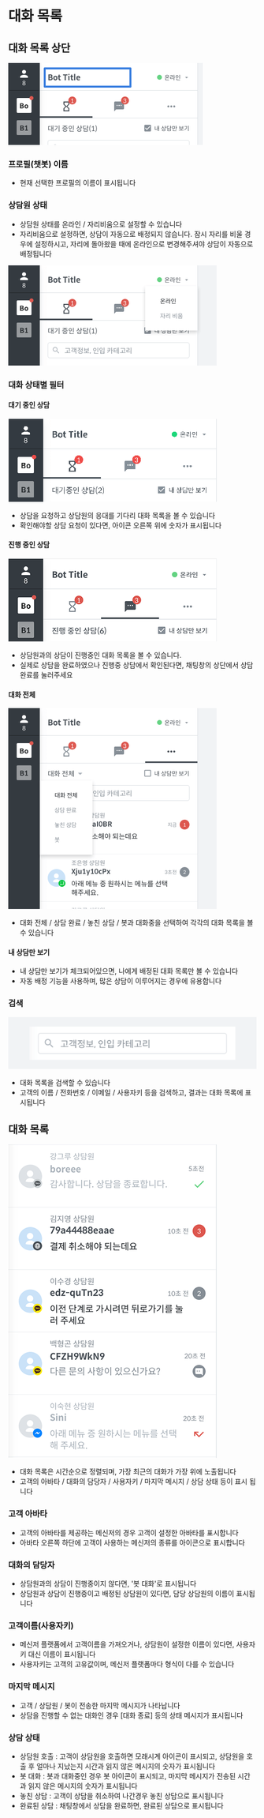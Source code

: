 # 대화 목록

## 대화 목록 상단

![](../../.gitbook/assets/openbeta_chat_%20%286%29.png)

### 프로필\(챗봇\) 이름

* 현재 선택한 프로필의 이름이 표시됩니다

### 상담원 상태

* 상담원 상태를 온라인 / 자리비움으로 설정할 수 있습니다
* 자리비움으로 설정하면, 상담이 자동으로 배정되지 않습니다. 잠시 자리를 비울 경우에 설정하시고, 자리에 돌아왔을 때에 온라인으로 변경해주셔야 상담이 자동으로 배정됩니다



![&#xC0C1;&#xB2F4;&#xC6D0; &#xC0C1;&#xD0DC; &#xC608;&#xC2DC;](../../.gitbook/assets/openbeta_chat_%20%283%29.png)

### 대화 상태별 필터

#### 대기 중인 상담

![](../../.gitbook/assets/openbeta_chat_%20%285%29.png)

* 상담을 요청하고 상담원의 응대를 기다리 대화 목록을 볼 수 있습니다
* 확인해야할 상담 요청이 있다면, 아이콘 오른쪽 위에 숫자가 표시됩니다

#### 진행 중인 상담

![](../../.gitbook/assets/openbeta_chat_%20%288%29.png)

* 상담원과의 상담이 진행중인 대화 목록을 볼 수 있습니다.
* 실제로 상담을 완료하였으나 진행중 상담에서 확인된다면, 채팅창의 상단에서 상담 완료를 눌러주세요

#### 대화 전체

![](../../.gitbook/assets/openbeta_chat_-_-_list%20%281%29.png)

* 대화 전체 / 상담 완료 / 놓친 상담 / 봇과 대화중을 선택하여 각각의 대화 목록을 볼 수 있습니다

#### 내 상담만 보기

* 내 상담만 보기가 체크되어있으면, 나에게 배정된 대화 목록만 볼 수 있습니다
* 자동 배정 기능을 사용하며, 많은 상담이 이루어지는 경우에 유용합니다

### 검색

![&#xAC80;&#xC0C9; &#xC608;&#xC2DC;](../../.gitbook/assets/openbeta_chat_%20%2812%29.png)

* 대화 목록을 검색할 수 있습니다
* 고객의 이름 / 전화번호 / 이메일 / 사용자키 등을 검색하고, 결과는 대화 목록에 표시됩니다

## 대화 목록

![](../../.gitbook/assets/openbeta_chat_%20%2814%29.png)

* 대화 목록은 시간순으로 정렬되며, 가장 최근의 대화가 가장 위에 노출됩니다
* 고객의 아바타 / 대화의 담당자 / 사용자키 / 마지막 메시지 / 상담 상태 등이 표시 됩니다

### 고객 아바타

* 고객의 아바타를 제공하는 메신저의 경우 고객이 설정한 아바타를 표시합니다
* 아바타 오른쪽 하단에 고객이 사용하는 메신저의 종류를 아이콘으로 표시합니다

### 대화의 담당자

* 상담원과의 상담이 진행중이지 않다면, '봇 대화'로 표시됩니다
* 상담원과 상담이 진행중이고 배정된 상담원이 있다면, 담당 상담원의 이름이 표시됩니다

### 고객이름\(사용자키\)

* 메신저 플랫폼에서 고객이름을 가져오거나, 상담원이 설정한 이름이 있다면, 사용자 키 대신 이름이 표시됩니다
* 사용자키는 고객의 고유값이며, 메신저 플랫폼마다 형식이 다를 수 있습니다

### 마지막 메시지

* 고객 / 상담원 / 봇이 전송한 마지막 메시지가 나타납니다
* 상담을 진행할 수 없는 대화인 경우  \[대화 종료\] 등의 상태 메시지가 표시됩니다

### 상담 상태

* 상담원 호출 : 고객이 상담원을 호출하면 모래시계 아이콘이 표시되고, 상담원을 호출 후 얼마나 지났는지 시간과 읽지 않은 메시지의 숫자가 표시됩니다
* 봇 대화 : 봇과 대화중인 경우 봇 아이콘이 표시되고, 마지막 메시지가 전송된 시간과 읽지 않은 메시지의 숫자가 표시됩니다
* 놓친 상담 : 고객이 상담을 취소하여 나간경우 놓친 상담으로 표시됩니다
* 완료된 상담 : 채팅창에서 상담을 완료하면, 완료된 상담으로 표시됩니다


